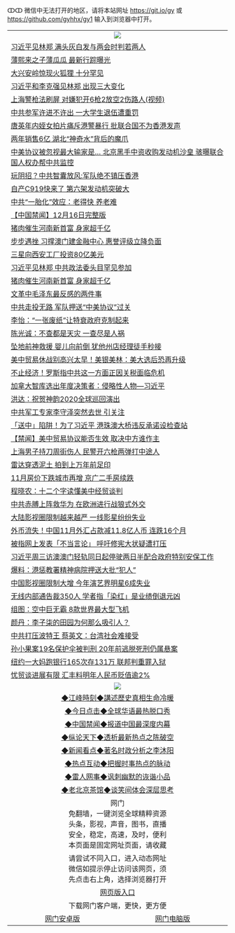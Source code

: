 ↀↀ 微信中无法打开的地区，请将本站网址 https://git.io/gy 或 https://github.com/gyhhx/gy1 输入到浏览器中打开。 

 <table>

  <tr>
    <td colspan="2" align=center><img src="https://cdn.jsdelivr.net/gh/gyoupiodf/im1/20190822-2.jpg"></td>
 </tr>
<tr><td colspan="2" align="left"><a href="https://xball.casa/oo.aspx?name=c1107670&key=eqxowaguscvmxdgc&from=gy">习近平见林郑 满头灰白发与两会时判若两人</a></td></tr>
<tr><td colspan="2" align="left"><a href="https://xball.casa/oo.aspx?name=c1107623&key=eqxowaguscvmxdgc&from=gy">薄熙来之子薄瓜瓜 最新行踪曝光</a></td></tr>
<tr><td colspan="2" align="left"><a href="https://xball.casa/oo.aspx?name=c1107668&key=eqxowaguscvmxdgc&from=gy">大兴安岭惊现火狐狸 十分罕见</a></td></tr>
<tr><td colspan="2" align="left"><a href="https://xball.casa/oo.aspx?name=c1107642&key=eqxowaguscvmxdgc&from=gy">习近平和李克强见林郑 出现三大变化</a></td></tr>
<tr><td colspan="2" align="left"><a href="https://xball.casa/oo.aspx?name=c1107647&key=eqxowaguscvmxdgc&from=gy">上海警枪法刷屏 对嫌犯开6枪2放空2伤路人(视频)</a></td></tr>
<tr><td colspan="2" align="left"><a href="https://xball.casa/oo.aspx?name=c1107667&key=eqxowaguscvmxdgc&from=gy">中共参军许进不许出 一大学生退伍遭重罚</a></td></tr>
<tr><td colspan="2" align="left"><a href="https://xball.casa/oo.aspx?name=c1107681&key=eqxowaguscvmxdgc&from=gy">唐英年内姪女拍片痛斥港警暴行 批联合国不为香港发声</a></td></tr>
<tr><td colspan="2" align="left"><a href="https://xball.casa/oo.aspx?name=c1107593&key=eqxowaguscvmxdgc&from=gy">两年销售6亿 湖北“神奇水”背后的魔爪</a></td></tr>
<tr><td colspan="2" align="left"><a href="https://xball.casa/oo.aspx?name=c1107611&key=eqxowaguscvmxdgc&from=gy">中美协议被忽视最大输家是… 北京黑手中资收购发动机沙皇 骇曝联合国人权办帮中共监控</a></td></tr>
<tr><td colspan="2" align="left"><a href="https://xball.casa/oo.aspx?name=c1107605&key=eqxowaguscvmxdgc&from=gy">玩阴招？中共智囊放风:军队绝不镇压香港</a></td></tr>
<tr><td colspan="2" align="left"><a href="https://xball.casa/oo.aspx?name=c1107615&key=eqxowaguscvmxdgc&from=gy">自产C919快来了 第六架发动机突破大</a></td></tr>
<tr><td colspan="2" align="left"><a href="https://xball.casa/oo.aspx?name=c1107669&key=eqxowaguscvmxdgc&from=gy">中共“一胎化”效应：老得快 养老难</a></td></tr>
<tr><td colspan="2" align="left"><a href="https://xball.casa/oo.aspx?name=c1107727&key=eqxowaguscvmxdgc&from=gy">【中国禁闻】12月16日完整版</a></td></tr>
<tr><td colspan="2" align="left"><a href="https://xball.casa/oo.aspx?name=c1107580&key=eqxowaguscvmxdgc&from=gy">猪肉催生河南新首富 身家超千亿</a></td></tr>
<tr><td colspan="2" align="left"><a href="https://xball.casa/oo.aspx?name=c1107604&key=eqxowaguscvmxdgc&from=gy">步步遇挫 习撑澳门建金融中心 惠誉评级立降负面</a></td></tr>
<tr><td colspan="2" align="left"><a href="https://xball.casa/oo.aspx?name=c1107772&key=eqxowaguscvmxdgc&from=gy">三星向西安工厂投资80亿美元</a></td></tr>
<tr><td colspan="2" align="left"><a href="https://xball.casa/oo.aspx?name=c1107603&key=eqxowaguscvmxdgc&from=gy">习近平见林郑 中共政法委头目罕见参加</a></td></tr>
<tr><td colspan="2" align="left"><a href="https://xball.casa/oo.aspx?name=c1107673&key=eqxowaguscvmxdgc&from=gy">猪肉催生河南新首富 身家超千亿</a></td></tr>
<tr><td colspan="2" align="left"><a href="https://xball.casa/oo.aspx?name=c1107816&key=eqxowaguscvmxdgc&from=gy">文革中毛泽东最反感的两件事</a></td></tr>
<tr><td colspan="2" align="left"><a href="https://xball.casa/oo.aspx?name=c1107640&key=eqxowaguscvmxdgc&from=gy">中共走投无路 军队押送“中美协议”过关</a></td></tr>
<tr><td colspan="2" align="left"><a href="https://xball.casa/oo.aspx?name=c1107767&key=eqxowaguscvmxdgc&from=gy">李怡：“一张废纸”让特衰政府克制起来</a></td></tr>
<tr><td colspan="2" align="left"><a href="https://xball.casa/oo.aspx?name=c1107768&key=eqxowaguscvmxdgc&from=gy">陈光诚：不查都是天灾 一查尽是人祸</a></td></tr>
<tr><td colspan="2" align="left"><a href="https://xball.casa/oo.aspx?name=c1107678&key=eqxowaguscvmxdgc&from=gy">坠地前神救援 婴儿向前倒 犹他州店经理徒手秒接</a></td></tr>
<tr><td colspan="2" align="left"><a href="https://xball.casa/oo.aspx?name=c1107586&key=eqxowaguscvmxdgc&from=gy">美中贸易休战别高兴太早！美银美林：美大选后恐再升级</a></td></tr>
<tr><td colspan="2" align="left"><a href="https://xball.casa/oo.aspx?name=c1107619&key=eqxowaguscvmxdgc&from=gy">不止经济！罗斯指中共这一方面正因关税面临危机</a></td></tr>
<tr><td colspan="2" align="left"><a href="https://xball.casa/oo.aspx?name=c1107653&key=eqxowaguscvmxdgc&from=gy">加拿大智库选出年度决策者：侵略性人物—习近平</a></td></tr>
<tr><td colspan="2" align="left"><a href="https://xball.casa/oo.aspx?name=c1107726&key=eqxowaguscvmxdgc&from=gy">洪达：祝贺神韵2020全球巡回演出</a></td></tr>
<tr><td colspan="2" align="left"><a href="https://xball.casa/oo.aspx?name=c1107614&key=eqxowaguscvmxdgc&from=gy">中共军工专家李守泽突然去世 引关注</a></td></tr>
<tr><td colspan="2" align="left"><a href="https://xball.casa/oo.aspx?name=c1107597&key=eqxowaguscvmxdgc&from=gy">「送中」陷阱！为了习近平 港珠澳大桥违反承诺设检查站</a></td></tr>
<tr><td colspan="2" align="left"><a href="https://xball.casa/oo.aspx?name=c1107728&key=eqxowaguscvmxdgc&from=gy">【禁闻】美中贸易协议能否生效 取决中方谁作主</a></td></tr>
<tr><td colspan="2" align="left"><a href="https://xball.casa/oo.aspx?name=c1107657&key=eqxowaguscvmxdgc&from=gy">上海男子持刀周街伤人 民警开六枪两弹打中途人</a></td></tr>
<tr><td colspan="2" align="left"><a href="https://xball.casa/oo.aspx?name=c1107635&key=eqxowaguscvmxdgc&from=gy">雷达穿透泥土 拍到上万年前足印</a></td></tr>
<tr><td colspan="2" align="left"><a href="https://xball.casa/oo.aspx?name=c1107643&key=eqxowaguscvmxdgc&from=gy">11月房价下跌城市再增 京广二手房续跌</a></td></tr>
<tr><td colspan="2" align="left"><a href="https://xball.casa/oo.aspx?name=c1107613&key=eqxowaguscvmxdgc&from=gy">程晓农：十二个字读懂美中经贸谈判</a></td></tr>
<tr><td colspan="2" align="left"><a href="https://xball.casa/oo.aspx?name=c1107641&key=eqxowaguscvmxdgc&from=gy">中共赤膊上阵救华为 在欧洲进行战狼式外交</a></td></tr>
<tr><td colspan="2" align="left"><a href="https://xball.casa/oo.aspx?name=c1107779&key=eqxowaguscvmxdgc&from=gy">大陆影视圈限制越来越严 一线影星纷纷失业</a></td></tr>
<tr><td colspan="2" align="left"><a href="https://xball.casa/oo.aspx?name=c1107680&key=eqxowaguscvmxdgc&from=gy">外币流失！中国11月外汇占款减11.8亿人币 连跌16个月</a></td></tr>
<tr><td colspan="2" align="left"><a href="https://xball.casa/oo.aspx?name=c1107655&key=eqxowaguscvmxdgc&from=gy">被指网上发表「不当言论」 呼吁修宪大状疑遭打压</a></td></tr>
<tr><td colspan="2" align="left"><a href="https://xball.casa/oo.aspx?name=c1107677&key=eqxowaguscvmxdgc&from=gy">习近平周三访澳澳门轻轨同日起停驶两日半配合政府特别安保工作</a></td></tr>
<tr><td colspan="2" align="left"><a href="https://xball.casa/oo.aspx?name=c1107665&key=eqxowaguscvmxdgc&from=gy">爆料：港惩教署精神病院押送大批“犯人”</a></td></tr>
<tr><td colspan="2" align="left"><a href="https://xball.casa/oo.aspx?name=c1107637&key=eqxowaguscvmxdgc&from=gy">中国影视圈限制大增 今年演艺界明星6成失业</a></td></tr>
<tr><td colspan="2" align="left"><a href="https://xball.casa/oo.aspx?name=c1107658&key=eqxowaguscvmxdgc&from=gy">无线内部通告裁350人 学者指「染红」是业绩倒退元凶</a></td></tr>
<tr><td colspan="2" align="left"><a href="https://xball.casa/oo.aspx?name=c1107676&key=eqxowaguscvmxdgc&from=gy">组图：空中巨无霸 8款世界最大型飞机</a></td></tr>
<tr><td colspan="2" align="left"><a href="https://xball.casa/oo.aspx?name=c1107625&key=eqxowaguscvmxdgc&from=gy">颜丹：李子柒的田园为何那么吸引人？</a></td></tr>
<tr><td colspan="2" align="left"><a href="https://xball.casa/oo.aspx?name=c1107581&key=eqxowaguscvmxdgc&from=gy">中共打压波特王 蔡英文：台湾社会难接受</a></td></tr>
<tr><td colspan="2" align="left"><a href="https://xball.casa/oo.aspx?name=c1107656&key=eqxowaguscvmxdgc&from=gy">孙小果案19名保护伞被判刑 20年前逃脱死刑仍属悬案</a></td></tr>
<tr><td colspan="2" align="left"><a href="https://xball.casa/oo.aspx?name=c1107810&key=eqxowaguscvmxdgc&from=gy">纽约一大妈跑银行165次存131万 联邦判重罪入狱</a></td></tr>
<tr><td colspan="2" align="left"><a href="https://xball.casa/oo.aspx?name=c1107679&key=eqxowaguscvmxdgc&from=gy">忧贸谈进展有限 汇丰料明年人民币贬值逾2%</a></td></tr>


 <tr>
   <td colspan="2" align=center><img src="https://cdn.jsdelivr.net/gh/gyoupiodf/im1/jf-1.jpg"></td>
  </tr>
   <tr>
   <td colspan="2" align=center> 
<a href="https://xball.casa/oo.aspx?name=c922850&key=eqxowaguscvmxdgc&from=gy&tag=9877">◆江峰時刻◆講述歷史真相生命冷暖</a><br/>
    </td>
  </tr>
   <tr>
   <td colspan="2" align=center> 
<a href="https://xball.casa/oo.aspx?name=c816850&key=eqxowaguscvmxdgc&from=gy&tag=9877">◆今日点击◆全球华语最热脱口秀</a><br/>
    </td>
  </tr>
  <tr>
  <td colspan="2" align=center>
<a href="https://xball.casa/oo.aspx?name=c816860&key=eqxowaguscvmxdgc&from=gy&tag=99733110">◆中国禁闻◆报道中国最深度内幕</a><br/>
   </tr>
  <tr>
     <td colspan="2" align=center>
<a href="https://xball.casa/oo.aspx?name=c816855&key=eqxowaguscvmxdgc&from=gy&tag=997110">◆纵论天下◆透析最新热点之陈破空</a><br/>
   </tr>
   <tr>
      <td colspan="2" align=center>
<a href="https://xball.casa/oo.aspx?name=c838308&key=eqxowaguscvmxdgc&from=gy&tag=9973110">◆新闻看点◆著名时政分析之李沐阳</a><br/>
   </tr>
   <tr>
     <td colspan="2" align=center>
<a href="https://xball.casa/oo.aspx?name=c816852&key=eqxowaguscvmxdgc&from=gy&tag=9733110">◆热点互动◆把握时事热点的脉动</a><br/>
   </tr>
   <tr>
      <td colspan="2" align=center>
<a href="https://xball.casa/oo.aspx?name=c816694&key=eqxowaguscvmxdgc&from=gy&tag=93310">◆雷人网事◆讽刺幽默的诙谐小品</a><br/>
   </tr>
   <tr>
    <td colspan="2" align=center>
<a href="https://xball.casa/oo.aspx?name=c816650&key=eqxowaguscvmxdgc&from=gy&tag=9973110">◆老北京茶馆◆谈笑间体会深层思考</a><br/>
   </tr>
<tr>
    <td colspan="2" align="center">网门<br/>免翻墙，一键浏览全球精粹资源<br/>头条，影视，声音，图书，直播<br/>安全，稳定，高速，及时，便利<br/>本页面是固定网址页面，请收藏</td>
  <tr>
  <tr>
    <td colspan="2" align="center">请尝试不同入口，进入动态网址<br/>微信如提示停止访问该网页，须<br/>先点击右上角，选择浏览器打开</td>
  <tr>
  <tr>
    <td colspan="2" align="center"><a href="https://cdn.statically.io/gh/otiny/up/master/show001.htm">网页版入口</a></td>
  </tr>
  <tr>
    <td colspan="2" align="center">下载网门客户端，更快，更方便</td>
  <tr>
  <tr>
    <td align="center"><a href="https://raw.githubusercontent.com/opipe/up/master/oGatea.apk">网门安卓版</a></td>
    <td align="center"><a href="https://raw.githubusercontent.com/opipe/up/master/oGate.zip">网门电脑版</a></td>
  </tr>

</table>

